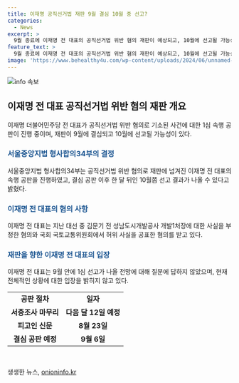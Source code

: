 ```yaml
---
title: 이재명 공직선거법 재판 9월 결심 10월 중 선고?
categories:
  - News
excerpt: >
  9월 종료에 이재명 전 대표의 공직선거법 위반 혐의 재판이 예상되고, 10월에 선고될 가능성이 높다. 그동안 4개의 재판을 받았으며, 이번이 첫 1심 선고일 전망이다. 국토부로부터의 지시와 협박을 이유로 허위 사실을 공표한 혐의도 있다. 이에 더불어 취재진의 질문에 대답을 거부하고 있다.
feature_text: >
  9월 종료에 이재명 전 대표의 공직선거법 위반 혐의 재판이 예상되고, 10월에 선고될 가능성이 높다. 그동안 4개의 재판을 받았으며, 이번이 첫 1심 선고일 전망이다. 국토부로부터의 지시와 협박을 이유로 허위 사실을 공표한 혐의도 있다. 이에 더불어 취재진의 질문에 대답을 거부하고 있다.
image: 'https://www.behealthy4u.com/wp-content/uploads/2024/06/unnamed-file.png'
---
```


<p><img src="https://www.behealthy4u.com/wp-content/uploads/2024/06/unnamed-file.png" alt="info 속보" /></p>

<h2 data-ke-size="size26">이재명 전 대표 공직선거법 위반 혐의 재판 개요</h2>

<p data-ke-size="size16">이재명 더불어민주당 전 대표가 공직선거법 위반 혐의로 기소된 사건에 대한 1심 속행 공판이 진행 중이며, 재판이 9월에 결심되고 10월에 선고될 가능성이 있다.</p>

<h3><b><span style="color: #1a5490;">서울중앙지법 형사합의34부의 결정</span></b></h3>

<p data-ke-size="size16">서울중앙지법 형사합의34부는 공직선거법 위반 혐의로 재판에 넘겨진 이재명 전 대표의 속행 공판을 진행하였고, 결심 공판 이후 한 달 뒤인 10월쯤 선고 결과가 나올 수 있다고 밝혔다.</p>

<h3><b><span style="color: #1a5490;">이재명 전 대표의 혐의 사항</span></b></h3>

<p data-ke-size="size16">이재명 전 대표는 지난 대선 중 김문기 전 성남도시개발공사 개발1처장에 대한 사실을 부정한 혐의와 국회 국토교통위원회에서 허위 사실을 공표한 혐의를 받고 있다.</p>

<h3><b><span style="color: #1a5490;">재판을 향한 이재명 전 대표의 입장</span></b></h3>

<p data-ke-size="size16">이재명 전 대표는 9월 안에 1심 선고가 나올 전망에 대해 질문에 답하지 않았으며, 현재 전체적인 상황에 대한 입장을 밝히지 않고 있다.</p>

<table>
    <tr>
        <td style="text-align: center; height: 17px;"><b>공판 절차</b></td>
        <td style="text-align: center; height: 17px;"><b>일자</b></td>
    </tr>
    <tr>
        <td style="text-align: center; height: 17px;"><b>서증조사 마무리</b></td>
        <td style="text-align: center; height: 17px;"><b>다음 달 12일 예정</b></td>
    </tr>
    <tr>
        <td style="text-align: center; height: 17px;"><b>피고인 신문</b></td>
        <td style="text-align: center; height: 17px;"><b>8월 23일</b></td>
    </tr>
    <tr>
        <td style="text-align: center; height: 17px;"><b>결심 공판 예정</b></td>
        <td style="text-align: center; height: 17px;"><b>9월 6일</b></td>
    </tr>
</table>

<p data-ke-size="size16">&nbsp;</p>
생생한 뉴스, <a href="https://onioninfo.kr" rel="dofollow">onioninfo.kr</a>


